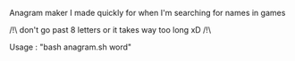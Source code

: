 Anagram maker I made quickly for when I'm searching for names in games

/!\ don't go past 8 letters or it takes way too long xD /!\

Usage :
"bash anagram.sh word"
